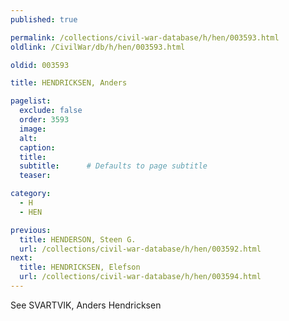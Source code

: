 ```yaml
---
published: true

permalink: /collections/civil-war-database/h/hen/003593.html
oldlink: /CivilWar/db/h/hen/003593.html

oldid: 003593

title: HENDRICKSEN, Anders

pagelist:
  exclude: false
  order: 3593
  image: 
  alt:
  caption:
  title:
  subtitle:      # Defaults to page subtitle
  teaser:

category: 
  - H 
  - HEN

previous:
  title: HENDERSON, Steen G.
  url: /collections/civil-war-database/h/hen/003592.html  
next:
  title: HENDRICKSEN, Elefson
  url: /collections/civil-war-database/h/hen/003594.html   
---
```

See SVARTVIK, Anders Hendricksen